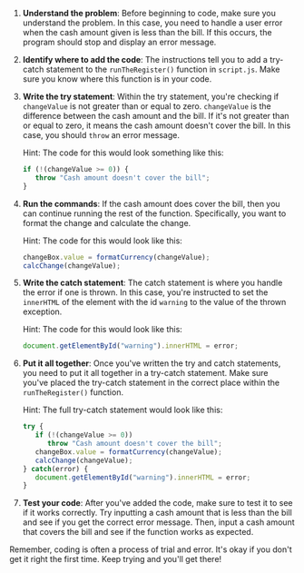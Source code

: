 1. **Understand the problem**: Before beginning to code, make sure you understand the problem. In this case, you need to handle a user error when the cash amount given is less than the bill. If this occurs, the program should stop and display an error message.

2. **Identify where to add the code**: The instructions tell you to add a try-catch statement to the `runTheRegister()` function in `script.js`. Make sure you know where this function is in your code.

3. **Write the try statement**: Within the try statement, you're checking if `changeValue` is not greater than or equal to zero. `changeValue` is the difference between the cash amount and the bill. If it's not greater than or equal to zero, it means the cash amount doesn't cover the bill. In this case, you should `throw` an error message.

   Hint: The code for this would look something like this:
   ```javascript
   if (!(changeValue >= 0)) {
      throw "Cash amount doesn't cover the bill";
   }
   ```

4. **Run the commands**: If the cash amount does cover the bill, then you can continue running the rest of the function. Specifically, you want to format the change and calculate the change.

   Hint: The code for this would look like this:
   ```javascript
   changeBox.value = formatCurrency(changeValue);
   calcChange(changeValue);
   ```

5. **Write the catch statement**: The catch statement is where you handle the error if one is thrown. In this case, you're instructed to set the `innerHTML` of the element with the id `warning` to the value of the thrown exception. 

   Hint: The code for this would look like this:
   ```javascript
   document.getElementById("warning").innerHTML = error;
   ```

6. **Put it all together**: Once you've written the try and catch statements, you need to put it all together in a try-catch statement. Make sure you've placed the try-catch statement in the correct place within the `runTheRegister()` function. 

   Hint: The full try-catch statement would look like this:
   ```javascript
   try {
      if (!(changeValue >= 0))
         throw "Cash amount doesn't cover the bill";
      changeBox.value = formatCurrency(changeValue);
      calcChange(changeValue);
   } catch(error) {
      document.getElementById("warning").innerHTML = error;
   }
   ```

7. **Test your code**: After you've added the code, make sure to test it to see if it works correctly. Try inputting a cash amount that is less than the bill and see if you get the correct error message. Then, input a cash amount that covers the bill and see if the function works as expected. 

Remember, coding is often a process of trial and error. It's okay if you don't get it right the first time. Keep trying and you'll get there!
